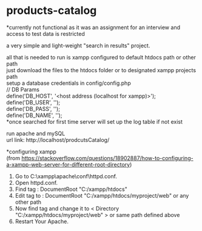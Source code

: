 # products-catalog

*currently not functional as it was an assignment for an interview and access to test data is restricted

a very simple and light-weight "search in results" project.

all that is needed to run is xampp configured to default htdocs path or other path<br/>
just download the files to the htdocs folder or to designated xampp projects path<br/>
setup a database credentials in config/config.php<br/>
  // DB Params<br/>
  define('DB_HOST', '<host address (localhost for xampp)>'); <br/>
  define('DB_USER', '<username>'); <br/>
  define('DB_PASS', '<password>'); <br/>
  define('DB_NAME', '<database name>'); <br/>
*once searched for first time server will set up the log table if not exist<br/>
  
run apache and mySQL <br/>
url link: http://localhost/prodcutsCatalog/ <br/>

*configuring xampp <br/>
(from https://stackoverflow.com/questions/18902887/how-to-configuring-a-xampp-web-server-for-different-root-directory)<br/>
1. Go to C:\xampp\apache\conf\httpd.conf.<br/>
2. Open httpd.conf.<br/>
3. Find tag : DocumentRoot "C:/xampp/htdocs"<br/>
4. Edit tag to : DocumentRoot "C:/xampp/htdocs/myproject/web" or any other path<br/>
5. Now find tag and change it to < Directory "C:/xampp/htdocs/myproject/web" > or same path defined above<br/>
6. Restart Your Apache.<br/>

